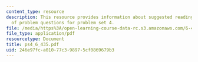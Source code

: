 ```yaml
---
content_type: resource
description: This resource provides information about suggested reading and consist
  of problem questions for problem set 4.
file: /media/https%3A/open-learning-course-data-rc.s3.amazonaws.com/6-435-system-identification-spring-2005/246e97fca01077c398975cf0869679b3_ps4_6_435.pdf
file_type: application/pdf
resourcetype: Document
title: ps4_6_435.pdf
uid: 246e97fc-a010-77c3-9897-5cf0869679b3
---
```

